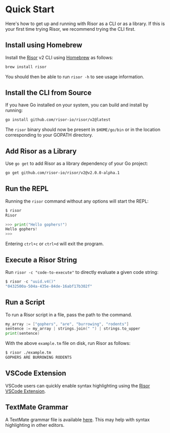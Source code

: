 # Quick Start

Here's how to get up and running with Risor as a CLI or as a library.
If this is your first time trying Risor, we recommend trying the CLI first.

## Install using Homebrew

Install the [Risor](https://formulae.brew.sh/formula/risor) v2 CLI using [Homebrew](https://brew.sh/) as follows:

```bash
brew install risor
```

You should then be able to run `risor -h` to see usage information.

## Install the CLI from Source

If you have Go installed on your system, you can build and install by running:

```bash
go install github.com/risor-io/risor/v2@latest
```

The `risor` binary should now be present in `$HOME/go/bin` or in the location
corresponding to your GOPATH directory.

## Add Risor as a Library

Use `go get` to add Risor as a library dependency of your Go project:

```bash
go get github.com/risor-io/risor/v2@v2.0.0-alpha.1
```

## Run the REPL

Running the `risor` command without any options will start the REPL:

```go
$ risor
Risor

>>> print("Hello gophers!")
Hello gophers!
>>>
```

Entering `ctrl+c` or `ctrl+d` will exit the program.

## Execute a Risor String

Run `risor -c "code-to-execute"` to directly evaluate a given code string:

```go
$ risor -c "uuid.v4()"
"0432500a-504a-435e-84de-16abf17b302f"
```

## Run a Script

To run a Risor script in a file, pass the path to the command.

```go title="example.tm" linenums="1"
my_array := ["gophers", "are", "burrowing", "rodents"]
sentence := my_array | strings.join(" ") | strings.to_upper
print(sentence)
```

With the above `example.tm` file on disk, run Risor as follows:

```bash
$ risor ./example.tm
GOPHERS ARE BURROWING RODENTS
```

## VSCode Extension

VSCode users can quickly enable syntax highlighting using the
[Risor VSCode Extension](https://marketplace.visualstudio.com/items?itemName=CurtisMyzie.risor-language).

## TextMate Grammar

A TextMate grammar file is available
[here](https://github.com/risor-io/risor/blob/main/vscode/syntaxes/risor.grammar.json).
This may help with syntax highlighting in other editors.
